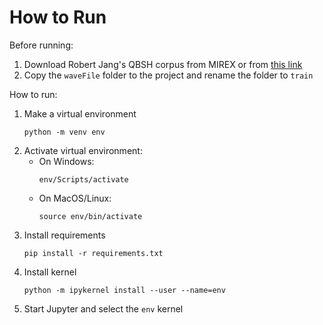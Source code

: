 # How to Run

Before running:
1. Download Robert Jang's QBSH corpus from MIREX or from [this link](https://music-ir.org/evaluation/MIREX/data/qbsh/MIR-QBSH-corpus.tar.gz)
2. Copy the `waveFile` folder to the project and rename the folder to `train`

How to run:
1. Make a virtual environment 
   ```
   python -m venv env
   ```
2. Activate virtual environment:
   - On Windows:
     ```
     env/Scripts/activate
     ```
   - On MacOS/Linux:
     ```
     source env/bin/activate
     ```
3. Install requirements
   ```
   pip install -r requirements.txt
   ```
4. Install kernel
   ```
   python -m ipykernel install --user --name=env
   ```
5. Start Jupyter and select the `env` kernel
